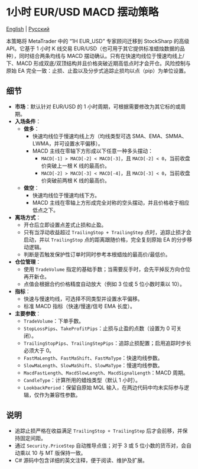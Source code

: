 # 1小时 EUR/USD MACD 摆动策略
[English](README.md) | [Русский](README_ru.md)

本策略将 MetaTrader 中的 “1H EUR_USD” 专家顾问迁移到 StockSharp 的高级 API。它基于 1 小时 K 线交易 EUR/USD（也可用于其它提供标准蜡烛数据的品种），同时结合两条均线与 MACD 摆动确认。只有在快速均线位于慢速均线上/下、MACD 形成双底/双顶结构并且价格突破近期高低点时才会开仓。风险控制与原始 EA 完全一致：止损、止盈以及分步式追踪止损均以点（pip）为单位设置。

## 细节

- **市场**：默认针对 EUR/USD 的 1 小时周期，可根据需要修改为其它标的或周期。
- **入场条件**：
  - **做多**：
    - 快速均线位于慢速均线上方（均线类型可选 SMA、EMA、SMMA、LWMA，并可设置水平偏移）。
    - MACD 主线在零轴下方形成以下任意一种多头摆动：
      - `MACD[-1] > MACD[-2] < MACD[-3]`，且 `MACD[-2] < 0`，当前收盘价突破上一根 K 线的最高价。
      - `MACD[-2] > MACD[-3] < MACD[-4]`，且 `MACD[-3] < 0`，当前收盘价突破前两根 K 线的最高价。
  - **做空**：
    - 快速均线位于慢速均线下方。
    - MACD 主线在零轴上方形成完全对称的空头摆动，并且价格收于相应低点之下。
- **离场方式**：
  - 开仓后立即设置点差式止损和止盈。
  - 只有当浮动收益超过 `TrailingStop + TrailingStep` 点时，追踪止损才会启动，并以 `TrailingStop` 点的距离跟随价格，完全复刻原始 EA 的分步移动逻辑。
  - 判断是否触发保护性订单时同时参考本根蜡烛的最高价/最低价。
- **仓位管理**：
  - 使用 `TradeVolume` 指定的基础手数；当需要反手时，会先平掉反方向仓位再开新仓。
  - 点值会根据合约价格精度自动放大（例如 3 位或 5 位小数时乘以 10）。
- **指标**：
  - 快速与慢速均线，可选择不同类型并设置水平偏移。
  - 标准 MACD 指标（快速/慢速/信号 EMA 长度）。
- **主要参数**：
  - `TradeVolume`：下单手数。
  - `StopLossPips`、`TakeProfitPips`：止损与止盈的点数（设置为 0 可关闭）。
  - `TrailingStopPips`、`TrailingStepPips`：追踪止损配置；启用追踪时步长必须大于 0。
  - `FastMaLength`、`FastMaShift`、`FastMaType`：快速均线参数。
  - `SlowMaLength`、`SlowMaShift`、`SlowMaType`：慢速均线参数。
  - `MacdFastLength`、`MacdSlowLength`、`MacdSignalLength`：MACD 周期。
  - `CandleType`：计算所用的蜡烛类型（默认 1 小时）。
  - `LookbackPeriod`：保留自原始 MQL 输入，在两边代码中均未实际参与逻辑，仅作为兼容性参数。

## 说明

- 追踪止损严格在收益满足 `TrailingStop + TrailingStep` 后才会前移，并保持固定间距。
- 通过 `Security.PriceStep` 自动推导点值；对于 3 或 5 位小数的货币对，会自动乘以 10 与 MT 版保持一致。
- C# 源码中包含详细的英文注释，便于阅读、维护及扩展。
